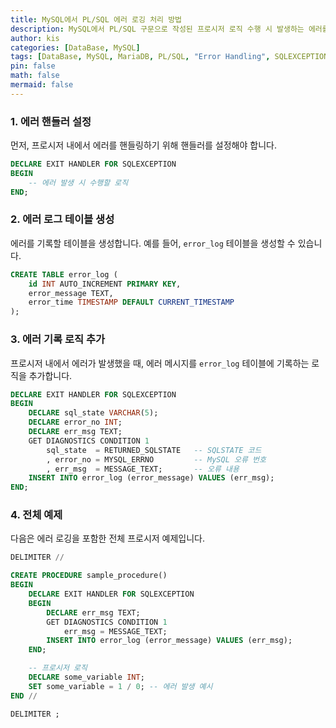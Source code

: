 ```yaml
---
title: MySQL에서 PL/SQL 에러 로깅 처리 방법
description: MySQL에서 PL/SQL 구문으로 작성된 프로시저 로직 수행 시 발생하는 에러를 처리하고 기록하는 방법에 대해 알아보겠습니다.
author: kis
categories: [DataBase, MySQL]
tags: [DataBase, MySQL, MariaDB, PL/SQL, "Error Handling", SQLEXCEPTION, HANDLER]
pin: false
math: false
mermaid: false
---
```


### 1. 에러 핸들러 설정

먼저, 프로시저 내에서 에러를 핸들링하기 위해 핸들러를 설정해야 합니다. 

```sql
DECLARE EXIT HANDLER FOR SQLEXCEPTION
BEGIN
    -- 에러 발생 시 수행할 로직
END;
```

### 2. 에러 로그 테이블 생성

에러를 기록할 테이블을 생성합니다. 예를 들어, `error_log` 테이블을 생성할 수 있습니다.

```sql
CREATE TABLE error_log (
    id INT AUTO_INCREMENT PRIMARY KEY,
    error_message TEXT,
    error_time TIMESTAMP DEFAULT CURRENT_TIMESTAMP
);
```

### 3. 에러 기록 로직 추가

프로시저 내에서 에러가 발생했을 때, 에러 메시지를 `error_log` 테이블에 기록하는 로직을 추가합니다.

```sql
DECLARE EXIT HANDLER FOR SQLEXCEPTION
BEGIN
    DECLARE sql_state VARCHAR(5);
	DECLARE error_no INT;
    DECLARE err_msg TEXT;
    GET DIAGNOSTICS CONDITION 1
        sql_state  = RETURNED_SQLSTATE   -- SQLSTATE 코드
        , error_no = MYSQL_ERRNO         -- MySQL 오류 번호
        , err_msg  = MESSAGE_TEXT;       -- 오류 내용
    INSERT INTO error_log (error_message) VALUES (err_msg);
END;
```

### 4. 전체 예제

다음은 에러 로깅을 포함한 전체 프로시저 예제입니다.

```sql
DELIMITER //

CREATE PROCEDURE sample_procedure()
BEGIN
    DECLARE EXIT HANDLER FOR SQLEXCEPTION
    BEGIN
        DECLARE err_msg TEXT;
        GET DIAGNOSTICS CONDITION 1
            err_msg = MESSAGE_TEXT;
        INSERT INTO error_log (error_message) VALUES (err_msg);
    END;

    -- 프로시저 로직
    DECLARE some_variable INT;
    SET some_variable = 1 / 0; -- 에러 발생 예시
END //

DELIMITER ;
```


